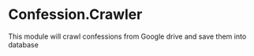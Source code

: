 # Confession.Crawler

This module will crawl confessions from Google drive and save them into database
